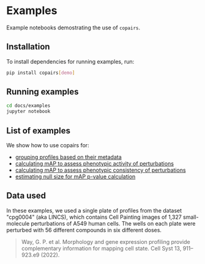  # Examples

Example notebooks demostrating the use of `copairs`.

## Installation

To install dependencies for running examples, run:
```bash
pip install copairs[demo]
```

## Running examples

```bash
cd docs/examples
jupyter notebook
```

## List of examples

We show how to use copairs for:

- [grouping profiles based on their metadata](./finding_pairs.ipynb)
- [calculating mAP to assess phenotypic activity of perturbations](./phenotypic_activity.ipynb)
- [calculating mAP to assess phenotypic consistency of perturbations](./phenotypic_consistency.ipynb)
- [estimating null size for mAP p-value calculation](./null_size.ipynb)

## Data used

In these examples, we used a single plate of profiles from the dataset "cpg0004" (aka LINCS), which contains Cell Painting images of 1,327 small-molecule perturbations of A549 human cells. The wells on each plate were perturbed with 56 different compounds in six different doses.

> Way, G. P. et al. Morphology and gene expression profiling provide complementary information for mapping cell state. Cell Syst 13, 911–923.e9 (2022).
